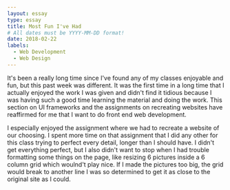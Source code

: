```yaml
---
layout: essay
type: essay
title: Most Fun I've Had
# All dates must be YYYY-MM-DD format!
date: 2018-02-22
labels:
  - Web Development
  - Web Design
---
```


It's been a really long time since I've found any of my classes enjoyable and fun, but this past week was different. It was the first time in a long time that I actually enjoyed the work I was given and didn't find it tidious because I was having such a good time learning the material and doing the work. This section on UI frameworks and the assignments on recreating websites have reaffirmed for me that I want to do front end web development. 

I especially enjoyed the assignment where we had to recreate a website of our choosing. I spent more time on that assignment that I did any other for this class trying to perfect every detail, longer than I should have. I didn't get everything perfect, but I also didn't want to stop when I had trouble formatting some things on the page, like resizing 6 pictures inside a 6 column grid which woulnd't play nice. If I made the pictures too big, the grid would break to another line I was so determined to get it as close to the original site as I could. 

